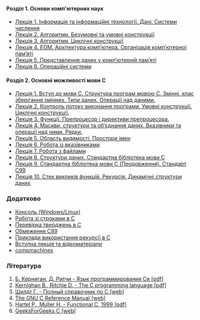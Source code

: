 #### Розділ 1. Основи комп'ютерних наук

-   [Лекція 1. Інформація та інформаційні технології. Дані. Системи
    числення](https://docs.google.com/document/d/1i1ndEyZ6OrMue4QuV0eppiEcidgmm1u0x56FDx9eN5c/edit?usp=sharing)
-   [Лекція 2. Алгоритми. Безумовні та умовні
    конструкції](https://docs.google.com/document/d/1PmUllsWngHpd8BFGrBnIpooI5VdWWxWq2IYcn5qRUY8/edit?usp=sharing)
-   [Лекція 3. Алгоритми. Циклічні
    конструкції](https://docs.google.com/document/d/12wYgeWfLkiFkVb4tbt-JnMwxWCLiD8EZj05A63f3KEY/edit?usp=sharing)
-   [Лекція 4. ЕОМ. Архітектура комп’ютера. Організація комп’ютерної
    пам’яті](https://docs.google.com/document/d/1dYTmerjpkVrSo0nK-vtVuUMA6TO_18DKG2ghqRtLqbw/edit?usp=sharing)
-   [Лекція 5. Представлення даних у комп’ютерній
    пам’яті](https://docs.google.com/document/d/1-0foDUOfWb0gFDmPGHTbHhLwItNq473m0r5DUAm1FPs/edit?usp=sharing)
-   [Лекція 6. Операційні
    системи](https://docs.google.com/document/d/1wKvvU5tXSOyxudQL4zMQ_qt7C3WO7y4zxixxNpd7D3o/edit?usp=sharing)

#### Розділ 2. Основні можливості мови С

-   [Лекція 1. Вступ до мови С. Структура програм мовою С. Змінні, клас
    зберігання змінних. Типи даних. Операції над
    даними.](https://docs.google.com/document/d/1FKYDPtKOzEVtDZgI2carCY4xwUnfZqN23Y6-OvrENSo/edit?usp=sharing)
-   [Лекція 2. Контроль потоку виконання програми. Умовні конструкції.
    Циклічні
    конструкції.](https://docs.google.com/document/d/12wYgeWfLkiFkVb4tbt-JnMwxWCLiD8EZj05A63f3KEY/edit?usp=sharing)
-   [Лекція 3. Функції. Препроцесор і директиви
    препроцесора.](https://docs.google.com/document/d/1R-e3mgcuFpe2FwoT4BFzfxW-y8CPwqpSZLgeDeum1pM/edit?usp=sharing)
-   [Лекція 4. Масиви, структури та об’єднання даних. Вказівники та
    операції над ними.
    Рядки.](https://docs.google.com/document/d/1nlQ2J9oilXZApm5HYiVB1cnBkIl-fhu54OecYfJzwEI/edit?usp=sharing)
-   [Лекція 5. Область видимості. Простори
    імен](https://docs.google.com/document/d/16O4e4Fz2Srejlk7cgwSzYMMem6sHX9A20pWJO0wF4zY/edit?usp=sharing)
-   [Лекція 6. Робота із
    вказівниками](https://docs.google.com/document/d/14lrPMsPFuxD9g6ta5uYBCpQKuaLU81-jqq2hErbchOU/edit?usp=sharing)
-   [Лекція 7. Робота з
    файлами](https://docs.google.com/document/d/1PbAH9_Iwva7zG72Qds-iTyMhjMxTpgkBic-xTRa4LYE/edit?usp=sharing)
-   [Лекція 8. Структури даних. Стандартна бібліотека мови
    С](https://docs.google.com/document/d/1zSxXjxLtc258pG0MQ-6BFe4CX3OFezgs250pFda8GIk/edit?usp=sharing)
-   [Лекція 9. Стандартна бібліотека мови С (Продовження). Стандарт
    С99](https://docs.google.com/document/d/1YRYOFDwQWP_0AQ337TWDDZvoERp7POltVqkD7eGyrOU/edit?usp=sharing)
-   [Лекція 10. Стек викликів функцій. Рекурсія. Динамічні структури
    даних](https://docs.google.com/document/d/1t8iEM7oveIoUPfX0V2aopXM6XM9rsPZf2SZbDn4dMzA/edit?usp=sharing)

### Додатково

-   [Консоль
    (Windows/Linux)](https://docs.google.com/document/d/1sfdkNyOFoLy9sudAHv_EALovaeKIaFW0t81nZ8dj9bk/edit?usp=sharing)
-   [Робота зі строками в
    С](https://docs.google.com/document/d/12E6nF5HnfCjVLWwQsO7lalSMLi2L2hO_xwCdrCIC6wc/edit?usp=sharing)
-   [Перевірка тверджень в
    С](https://docs.google.com/document/d/1ezIQ2cBt2CDmo8ql3mDL-5nVf1SWCKQz6BEsZVJmIEY/edit?usp=sharing)
-   [Обмеження
    С89](https://docs.google.com/document/d/1yNCM5tRembhhL_H_AnkOId_xCJxCwiwo-LlXD0nNeiY/edit?usp=sharing)
-   [Приклади використання рекурсії в
    С](https://docs.google.com/document/d/1daRe7hpSrKf6rsr9xQv7U1KVMASuFiF_tYFppHh-G2o/edit?usp=sharing)
-   [Вступна лекція та
    відеоматеріали](http://prog-base.appspot.com/extra.html)
-   [compmachines](https://compmachines.appspot.com/)

### Література

1.  [Б. Керниган, Д. Ритчи - Язык программирования Си
    [pdf]](http://studrada.fpm.kpi.ua/archive/Kernigan,Pichi-C-programming.pdf)
2.  [Kernighan B., Ritchie D. - The C programming language
    [pdf]](https://hassanolity.files.wordpress.com/2013/11/the_c_programming_language_2.pdf)
3.  [Шилдт Г. - Полный справочник по C
    [web]](http://lord-n.narod.ru/download/books/walla/programming/Spr_po_C/main.htm)
4.  [The GNU C Reference Manual
    [web]](http://www.gnu.org/software/gnu-c-manual/gnu-c-manual.html)
5.  [Hartel P., Muller H. - Functional C, 1999
    [pdf]](http://eprints.eemcs.utwente.nl/1077/02/book.pdf)
6.  [GeeksForGeeks C [web]](http://www.geeksforgeeks.org/c/)

